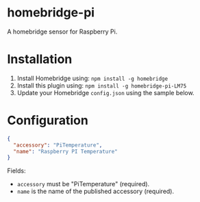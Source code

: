 # homebridge-pi

A homebridge sensor for Raspberry Pi.

# Installation

1. Install Homebridge using: `npm install -g homebridge`
2. Install this plugin using: `npm install -g homebridge-pi-LM75`
4. Update your Homebridge `config.json` using the sample below.

# Configuration

```json
{
  "accessory": "PiTemperature",
  "name": "Raspberry PI Temperature"
}
```

Fields:

* `accessory` must be "PiTemperature" (required).
* `name` is the name of the published accessory (required).

